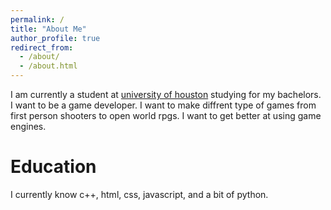 ```yaml
---
permalink: /
title: "About Me"
author_profile: true
redirect_from: 
  - /about/
  - /about.html
---
```



I am currently a student at [university of houston](cs.uh.edu) studying for my bachelors. I want to be a game developer. I want to make diffrent type of games from first person shooters to open world rpgs. I want to get better at using game engines.

Education
=========
I currently know c++, html, css, javascript, and a bit of python.
